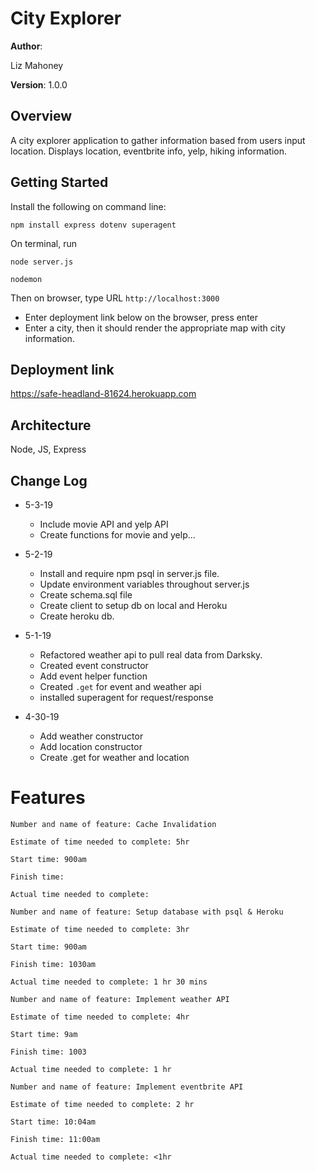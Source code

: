 # City Explorer

**Author**:

Liz Mahoney

**Version**:
1.0.0

## Overview

A city explorer application to gather information based from users input location. Displays location, eventbrite info, yelp, hiking information.

## Getting Started

Install the following on command line:

  `npm install express dotenv superagent`

On terminal, run

`node server.js`

`nodemon`

Then on browser, type URL `http://localhost:3000`

- Enter deployment link below on the browser, press enter
- Enter a city, then it should render the appropriate map with city information.

## Deployment link

https://safe-headland-81624.herokuapp.com

## Architecture
Node, JS, Express

## Change Log

- 5-3-19
  - Include movie API and yelp API
  - Create functions for movie and yelp...

- 5-2-19
  - Install and require npm psql in server.js file.
  - Update environment variables throughout server.js
  - Create schema.sql file
  - Create client to setup db on local and Heroku
  - Create heroku db.

- 5-1-19
  - Refactored weather api to pull real data from Darksky.
  - Created event constructor
  - Add event helper function
  - Created `.get` for event and weather api
  - installed superagent for request/response
  
- 4-30-19
  - Add weather constructor
  - Add location constructor
  - Create .get for weather and location

# Features 

```
Number and name of feature: Cache Invalidation

Estimate of time needed to complete: 5hr

Start time: 900am

Finish time: 

Actual time needed to complete:
```

```
Number and name of feature: Setup database with psql & Heroku

Estimate of time needed to complete: 3hr

Start time: 900am

Finish time: 1030am

Actual time needed to complete: 1 hr 30 mins
```

```
Number and name of feature: Implement weather API

Estimate of time needed to complete: 4hr

Start time: 9am

Finish time: 1003

Actual time needed to complete: 1 hr
```

```
Number and name of feature: Implement eventbrite API

Estimate of time needed to complete: 2 hr

Start time: 10:04am

Finish time: 11:00am

Actual time needed to complete: <1hr
```